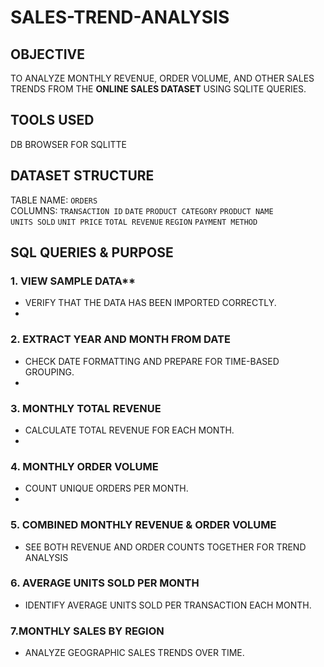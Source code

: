 # SALES-TREND-ANALYSIS

##  OBJECTIVE
TO ANALYZE MONTHLY REVENUE, ORDER VOLUME, AND OTHER SALES TRENDS FROM THE **ONLINE SALES DATASET** USING SQLITE QUERIES.

##  TOOLS USED
DB BROWSER FOR SQLITTE

##  DATASET STRUCTURE
TABLE NAME: `ORDERS`  
COLUMNS:
`TRANSACTION ID`
 `DATE`
 `PRODUCT CATEGORY`
 `PRODUCT NAME`  
 `UNITS SOLD`
 `UNIT PRICE`
 `TOTAL REVENUE`
 `REGION`
 `PAYMENT METHOD`

##  SQL QUERIES & PURPOSE

### 1. VIEW SAMPLE DATA**
 -   VERIFY THAT THE DATA HAS BEEN IMPORTED CORRECTLY.
 -   
### 2. EXTRACT YEAR AND MONTH FROM DATE
 -  CHECK DATE FORMATTING AND PREPARE FOR TIME-BASED GROUPING.
 -  
### 3. MONTHLY TOTAL REVENUE
 - CALCULATE TOTAL REVENUE FOR EACH MONTH.
 - 
### 4. MONTHLY ORDER VOLUME
 - COUNT UNIQUE ORDERS PER MONTH.
 - 
### 5. COMBINED MONTHLY REVENUE & ORDER VOLUME
 - SEE BOTH REVENUE AND ORDER COUNTS TOGETHER FOR TREND ANALYSIS
   
### 6. AVERAGE UNITS SOLD PER MONTH
 - IDENTIFY AVERAGE UNITS SOLD PER TRANSACTION EACH MONTH.
   
### 7.MONTHLY SALES BY REGION
 - ANALYZE GEOGRAPHIC SALES TRENDS OVER TIME.
